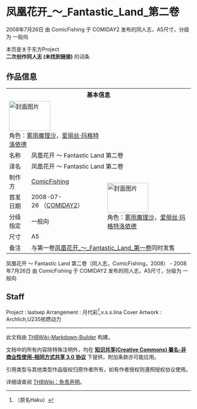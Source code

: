 # 凤凰花开_～_Fantastic_Land_第二卷

<!-- source html: G:\repos\THBWiki-Markdown-Builder\THBWikiMarkdown\Temp\main\6\6d\ns0%3A%E5%87%A4%E5%87%B0%E8%8A%B1%E5%BC%80_%EF%BD%9E_Fantastic_Land_%E7%AC%AC%E4%BA%8C%E5%8D%B7.html -->

2008年7月26日 由 ComicFishing 于 COMIDAY2 发布的同人志，A5尺寸，分级为 一般向

本页是关于东方Project  
 **二次创作同人志 (未找到链接)** 的词条

## 作品信息

<table><tbody><tr><th colspan="3">基本信息</th></tr><tr><td class="cover-artwork-mobile" colspan="2"><a href="./文件-凤凰花开_～_Fantastic_Land_第二卷封面.jpg.md" class="image" title="封面图片"><img alt="封面图片" src="https://upload.thwiki.cc/thumb/3/3b/%E5%87%A4%E5%87%B0%E8%8A%B1%E5%BC%80_%EF%BD%9E_Fantastic_Land_%E7%AC%AC%E4%BA%8C%E5%8D%B7%E5%B0%81%E9%9D%A2.jpg/112px-%E5%87%A4%E5%87%B0%E8%8A%B1%E5%BC%80_%EF%BD%9E_Fantastic_Land_%E7%AC%AC%E4%BA%8C%E5%8D%B7%E5%B0%81%E9%9D%A2.jpg" decoding="async" loading="lazy" width="112" height="81" srcset="https://upload.thwiki.cc/thumb/3/3b/%E5%87%A4%E5%87%B0%E8%8A%B1%E5%BC%80_%EF%BD%9E_Fantastic_Land_%E7%AC%AC%E4%BA%8C%E5%8D%B7%E5%B0%81%E9%9D%A2.jpg/168px-%E5%87%A4%E5%87%B0%E8%8A%B1%E5%BC%80_%EF%BD%9E_Fantastic_Land_%E7%AC%AC%E4%BA%8C%E5%8D%B7%E5%B0%81%E9%9D%A2.jpg 1.5x, https://upload.thwiki.cc/thumb/3/3b/%E5%87%A4%E5%87%B0%E8%8A%B1%E5%BC%80_%EF%BD%9E_Fantastic_Land_%E7%AC%AC%E4%BA%8C%E5%8D%B7%E5%B0%81%E9%9D%A2.jpg/224px-%E5%87%A4%E5%87%B0%E8%8A%B1%E5%BC%80_%EF%BD%9E_Fantastic_Land_%E7%AC%AC%E4%BA%8C%E5%8D%B7%E5%B0%81%E9%9D%A2.jpg 2x" data-file-width="670" data-file-height="482"></a><div class="cover-char">角色：<a href="./雾雨魔理沙.md" title="雾雨魔理沙">雾雨魔理沙</a>，<a href="./爱丽丝·玛格特洛依德.md" title="爱丽丝·玛格特洛依德">爱丽丝·玛格特洛依德</a></div></td>
</tr><tr><td class="label">名称</td><td colspan="2"> 凤凰花开 ～ Fantastic Land 第二卷 </td></tr><tr><td class="label">译名</td><td colspan="2"> 凤凰花开 ～ Fantastic Land 第二卷 </td></tr><tr><td class="label">制作方</td><td><a href="./ComicFishing.md" title="ComicFishing">ComicFishing</a></td><td class="cover-artwork" rowspan="4" style="min-width:112px;"><a href="./文件-凤凰花开_～_Fantastic_Land_第二卷封面.jpg.md" class="image" title="封面图片"><img alt="封面图片" src="https://upload.thwiki.cc/thumb/3/3b/%E5%87%A4%E5%87%B0%E8%8A%B1%E5%BC%80_%EF%BD%9E_Fantastic_Land_%E7%AC%AC%E4%BA%8C%E5%8D%B7%E5%B0%81%E9%9D%A2.jpg/112px-%E5%87%A4%E5%87%B0%E8%8A%B1%E5%BC%80_%EF%BD%9E_Fantastic_Land_%E7%AC%AC%E4%BA%8C%E5%8D%B7%E5%B0%81%E9%9D%A2.jpg" decoding="async" loading="lazy" width="112" height="81" srcset="https://upload.thwiki.cc/thumb/3/3b/%E5%87%A4%E5%87%B0%E8%8A%B1%E5%BC%80_%EF%BD%9E_Fantastic_Land_%E7%AC%AC%E4%BA%8C%E5%8D%B7%E5%B0%81%E9%9D%A2.jpg/168px-%E5%87%A4%E5%87%B0%E8%8A%B1%E5%BC%80_%EF%BD%9E_Fantastic_Land_%E7%AC%AC%E4%BA%8C%E5%8D%B7%E5%B0%81%E9%9D%A2.jpg 1.5x, https://upload.thwiki.cc/thumb/3/3b/%E5%87%A4%E5%87%B0%E8%8A%B1%E5%BC%80_%EF%BD%9E_Fantastic_Land_%E7%AC%AC%E4%BA%8C%E5%8D%B7%E5%B0%81%E9%9D%A2.jpg/224px-%E5%87%A4%E5%87%B0%E8%8A%B1%E5%BC%80_%EF%BD%9E_Fantastic_Land_%E7%AC%AC%E4%BA%8C%E5%8D%B7%E5%B0%81%E9%9D%A2.jpg 2x" data-file-width="670" data-file-height="482"></a><div class="cover-char">角色：<a href="./雾雨魔理沙.md" title="雾雨魔理沙">雾雨魔理沙</a>，<a href="./爱丽丝·玛格特洛依德.md" title="爱丽丝·玛格特洛依德">爱丽丝·玛格特洛依德</a></div></td>
</tr><tr><td class="label">首发日期</td><td>2008-07-26&#160;（<a href="/展会作品列表?e=COMIDAY%232">COMIDAY2</a>）</td></tr><tr><td class="label">分级指定</td><td>一般向</td></tr><tr><td class="label">尺寸</td><td>A5</td></tr><tr><td class="label">备注</td><td colspan="2">与第一卷<a href="./凤凰花开_～_Fantastic_Land_第一卷.md" title="凤凰花开 ～ Fantastic Land 第一卷">凤凰花开_～_Fantastic_Land_第一卷</a>同时发售</td></tr></tbody></table>

凤凰花开 ～ Fantastic Land 第二卷（同人志，ComicFishing，2008） - 2008年7月26日 由 ComicFishing 于 COMIDAY2 发布的同人志，A5尺寸，分级为 一般向

## Staff
Project
: lastsep
Arrangement
: 月代彩[^cite_note-1],v.s.s.lina
Cover Artwork
: Archlich,U235核燃动力


[^cite_note-1]: （原名Haku）





---

此文档由 [THBWiki-Markdown-Builder](https://github.com/Delsin-Yu/THBWiki-Markdown-Builder) 构建。

文档中的所有内容除特殊注明外，均在 [**知识共享(Creative Commons) 署名-非商业性使用-相同方式共享 3.0 协议**](https://creativecommons.org/licenses/by-sa/3.0/deed.zh-hans) 下提供，附加条款亦可能应用。

引用类型与其他类型作品版权归原作者所有，如有作者授权则遵照授权协议使用。

详细请查阅 [THBWiki：免责声明](https://thbwiki.cc/THBWiki:%E5%85%8D%E8%B4%A3%E5%A3%B0%E6%98%8E)。

